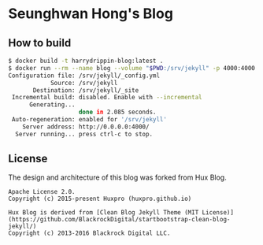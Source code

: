 # Seunghwan Hong's Blog

## How to build

```bash
$ docker build -t harrydrippin-blog:latest .
$ docker run --rm --name blog --volume "$PWD:/srv/jekyll" -p 4000:4000 harrydrippin-blog:latest --watch
Configuration file: /srv/jekyll/_config.yml
            Source: /srv/jekyll
       Destination: /srv/jekyll/_site
 Incremental build: disabled. Enable with --incremental
      Generating... 
                    done in 2.085 seconds.
 Auto-regeneration: enabled for '/srv/jekyll'
    Server address: http://0.0.0.0:4000/
  Server running... press ctrl-c to stop.
```
## License

The design and architecture of this blog was forked from Hux Blog.

```
Apache License 2.0.
Copyright (c) 2015-present Huxpro (huxpro.github.io)

Hux Blog is derived from [Clean Blog Jekyll Theme (MIT License)](https://github.com/BlackrockDigital/startbootstrap-clean-blog-jekyll/)
Copyright (c) 2013-2016 Blackrock Digital LLC.
```
